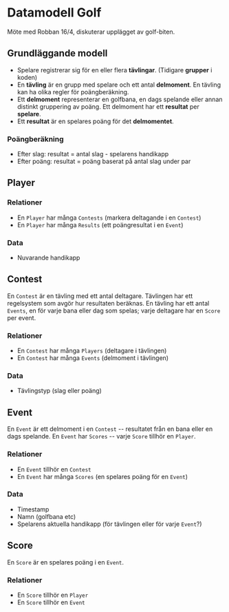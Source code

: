 # Datamodell Golf

Möte med Robban 16/4, diskuterar upplägget av golf-biten.

## Grundläggande modell

 * Spelare registrerar sig för en eller flera **tävlingar**. (Tidigare **grupper** i koden)
 * En **tävling** är en grupp med spelare och ett antal **delmoment**. En tävling kan ha olika regler för poängberäkning.
 * Ett **delmoment** representerar en golfbana, en dags spelande eller annan distinkt gruppering av poäng. Ett delmoment har ett **resultat** per **spelare**.
 * Ett **resultat** är en spelares poäng för det **delmomentet**.

### Poängberäkning

 * Efter slag: resultat = antal slag - spelarens handikapp
 * Efter poäng: resultat = poäng baserat på antal slag under par

## Player

### Relationer

 * En `Player` har många `Contests` (markera deltagande i en `Contest`)
 * En `Player` har många `Results` (ett poängresultat i en `Event`)

### Data

 * Nuvarande handikapp


## Contest

En `Contest` är en tävling med ett antal deltagare. Tävlingen har ett regelsystem som avgör hur resultaten beräknas. En tävling har ett antal `Events`, en för varje bana eller dag som spelas; varje deltagare har en `Score` per event.

### Relationer

 * En `Contest` har många `Players` (deltagare i tävlingen)
 * En `Contest` har många `Events` (delmoment i tävlingen)

### Data

 * Tävlingstyp (slag eller poäng)


## Event

En `Event` är ett delmoment i en `Contest` -- resultatet från en bana eller en dags spelande. En `Event` har `Scores` -- varje `Score` tillhör en `Player`.

### Relationer

 * En `Event` tillhör en `Contest`
 * En `Event` har många `Scores` (en spelares poäng för en `Event`)

### Data

 * Timestamp
 * Namn (golfbana etc)
 * Spelarens aktuella handikapp (för tävlingen eller för varje `Event`?)


## Score

En `Score` är en spelares poäng i en `Event`.

### Relationer

 * En `Score` tillhör en `Player`
 * En `Score` tillhör en `Event`
